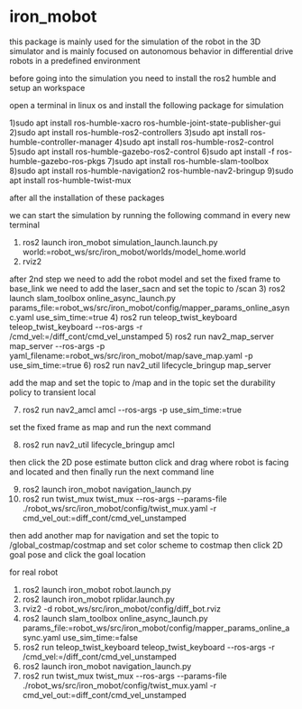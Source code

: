 # iron_mobot
this package is mainly used for the simulation of the robot in the 3D simulator and is mainly focused on autonomous behavior in differential drive robots in a predefined environment

before going into the simulation you need to install the ros2 humble and setup an workspace

open a terminal in linux os and install the following package for simulation

1)sudo apt install ros-humble-xacro ros-humble-joint-state-publisher-gui
2)sudo apt install ros-humble-ros2-controllers
3)sudo apt install ros-humble-controller-manager
4)sudo apt install ros-humble-ros2-control
5)sudo apt install ros-humble-gazebo-ros2-control
6)sudo apt install -f ros-humble-gazebo-ros-pkgs
7)sudo apt install ros-humble-slam-toolbox
8)sudo apt install ros-humble-navigation2 ros-humble-nav2-bringup
9)sudo apt install ros-humble-twist-mux


after all the installation of these packages

we can start the simulation by running the following command in every new terminal
1)  ros2 launch iron_mobot simulation_launch.launch.py world:=robot_ws/src/iron_mobot/worlds/model_home.world
2)  rviz2

after 2nd step we need to add the robot model and set the fixed frame to base_link
 we need to add the laser_sacn and set the topic to /scan
3) ros2 launch slam_toolbox online_async_launch.py params_file:=robot_ws/src/iron_mobot/config/mapper_params_online_async.yaml use_sim_time:=true
4) ros2 run teleop_twist_keyboard teleop_twist_keyboard --ros-args -r /cmd_vel:=/diff_cont/cmd_vel_unstamped
5) ros2 run nav2_map_server map_server --ros-args -p yaml_filename:=robot_ws/src/iron_mobot/map/save_map.yaml -p use_sim_time:=true
6) ros2 run nav2_util lifecycle_bringup map_server

add the map and set the topic to /map and in the topic set the durability policy to transient local

7)  ros2 run nav2_amcl amcl --ros-args -p use_sim_time:=true

set the fixed  frame as map and run the next command

8)  ros2 run nav2_util lifecycle_bringup amcl

then click the 2D pose estimate button click and drag where robot is facing and located and then finally run the next command line

9) ros2 launch iron_mobot navigation_launch.py
10) ros2 run twist_mux twist_mux --ros-args --params-file ./robot_ws/src/iron_mobot/config/twist_mux.yaml -r cmd_vel_out:=diff_cont/cmd_vel_unstamped

then add another map for navigation and set the topic to /global_costmap/costmap and set color scheme to costmap
then click 2D goal pose and click the goal location

for real robot

1) ros2 launch iron_mobot robot.launch.py
2) ros2 launch iron_mobot rplidar.launch.py
3) rviz2 -d robot_ws/src/iron_mobot/config/diff_bot.rviz
4) ros2 launch slam_toolbox online_async_launch.py params_file:=robot_ws/src/iron_mobot/config/mapper_params_online_async.yaml use_sim_time:=false
5) ros2 run teleop_twist_keyboard teleop_twist_keyboard --ros-args -r /cmd_vel:=/diff_cont/cmd_vel_unstamped
6) ros2 launch iron_mobot navigation_launch.py
7) ros2 run twist_mux twist_mux --ros-args --params-file ./robot_ws/src/iron_mobot/config/twist_mux.yaml -r cmd_vel_out:=diff_cont/cmd_vel_unstamped



